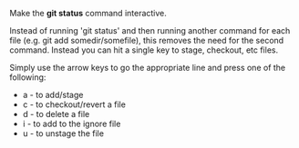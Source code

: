 
Make the __git status__ command interactive.

Instead of running 'git status' and then running another command for each file (e.g. git add somedir/somefile), this removes the need for the second command. Instead you can hit a single key to stage, checkout, etc files.

Simply use the arrow keys to go the appropriate line and press one of the following:

* a - to add/stage
* c - to checkout/revert a file
* d - to delete a file
* i - to add to the ignore file
* u - to unstage the file
